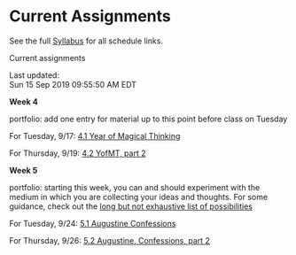 # Current Assignments

See the full [Syllabus](syllabus) for all schedule links.

Current assignments 

Last updated:  
Sun 15 Sep 2019 09:55:50 AM EDT


**Week 4**

portfolio: add one entry for material up to this point before class on Tuesday

For Tuesday, 9/17: [4.1 Year of Magical Thinking](classes/4_1)

For Thursday, 9/19: [4.2 YofMT, part 2](classes/4_2)

**Week 5**

portfolio: starting this week, you can and should experiment with the medium in which you are collecting your ideas and thoughts. For some guidance, check out the [long but not exhaustive list of possibilities](writingoptions)

For Tuesday, 9/24: [5.1 Augustine Confessions](classes/5_2)

For Thursday, 9/26: [5.2 Augustine, Confessions, part 2](classes/5_2)
